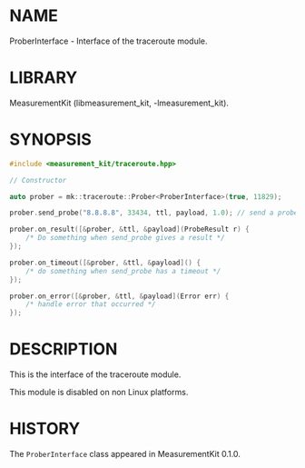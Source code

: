 # NAME
ProberInterface - Interface of the traceroute module.

# LIBRARY
MeasurementKit (libmeasurement_kit, -lmeasurement_kit).

# SYNOPSIS

```C++
#include <measurement_kit/traceroute.hpp>

// Constructor

auto prober = mk::traceroute::Prober<ProberInterface>(true, 11829);

prober.send_probe("8.8.8.8", 33434, ttl, payload, 1.0); // send a probe

prober.on_result([&prober, &ttl, &payload](ProbeResult r) {
    /* Do something when send_probe gives a result */
});

prober.on_timeout([&prober, &ttl, &payload]() {
    /* do something when send_probe has a timeout */
});

prober.on_error([&prober, &ttl, &payload](Error err) {
    /* handle error that occurred */
});
```

# DESCRIPTION

This is the interface of the traceroute module. 

This module is disabled on non Linux platforms.

# HISTORY

The `ProberInterface` class appeared in MeasurementKit 0.1.0.
